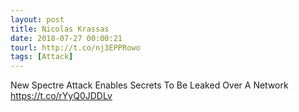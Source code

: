```yaml
---
layout: post
title: Nicolas Krassas
date: 2018-07-27 00:00:21
tourl: http://t.co/nj3EPPRowo
tags: [Attack]
---
```

New Spectre Attack Enables Secrets To Be Leaked Over A Network https://t.co/rYyQ0JDDLv